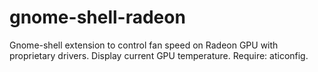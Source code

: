 gnome-shell-radeon
==================

Gnome-shell extension to control fan speed on Radeon GPU with proprietary drivers.
Display current GPU temperature.
Require: aticonfig.
